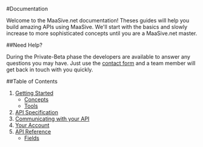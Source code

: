 #Documentation

Welcome to the MaaSive.net documentation!  Theses guides will help you build amazing APIs using MaaSive.  We'll start with the basics and slowly increase to more sophisticated concepts until you are a MaaSive.net master.

##Need Help?

During the Private-Beta phase the developers are available to answer any questions you may have. Just use the [contact form](https://maasive.net/#/contact) and a team member will get back in touch with you quickly.


##Table of Contents

1. [Getting Started](#/docs/getting-started)
    - [Concepts](#/docs/getting-started/concepts)
    - [Tools](#/docs/getting-started/tools)
2. [API Specification](#/docs/specification)
3. [Communicating with your API](#/docs/communication/rest)
4. [Your Account](#/docs/account/your-account)
5. [API Reference](#/docs/reference)
    - [Fields](#/docs/reference/fields)
